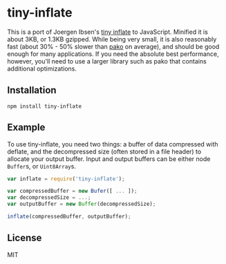 # tiny-inflate

This is a port of Joergen Ibsen's [tiny inflate](https://bitbucket.org/jibsen/tinf) to JavaScript. Minified it is about
3KB, or 1.3KB gzipped. While being very small, it is also reasonably fast
(about 30% - 50% slower than [pako](https://github.com/nodeca/pako) on average), and should be good enough for many
applications. If you need the absolute best performance, however, you'll need to use a larger library such as pako that
contains additional optimizations.

## Installation

    npm install tiny-inflate

## Example

To use tiny-inflate, you need two things: a buffer of data compressed with deflate, and the decompressed size (often
stored in a file header) to allocate your output buffer. Input and output buffers can be either node `Buffer`s,
or `Uint8Array`s.

```javascript
var inflate = require('tiny-inflate');

var compressedBuffer = new Bufer([ ... ]);
var decompressedSize = ...;
var outputBuffer = new Buffer(decompressedSize);

inflate(compressedBuffer, outputBuffer);
```

## License

MIT
